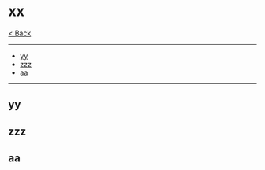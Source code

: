 # xx <!-- omit in toc -->

[< Back](./Python_crib_notes.md)

---

<!-- @import "[TOC]" {cmd="toc" depthFrom=2 depthTo=6 orderedList=false} -->

<!-- code_chunk_output -->
- [yy](#yy)
- [zzz](#zzz)
- [aa](#aa)
<!-- /code_chunk_output -->

---

## yy

## zzz

## aa
